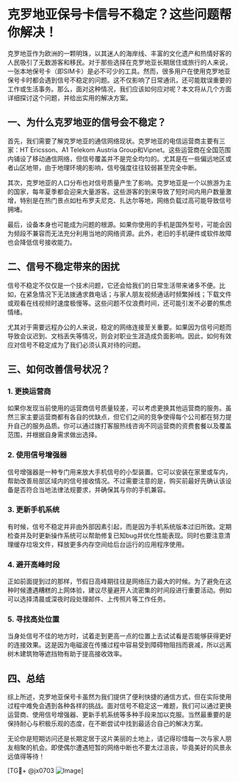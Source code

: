 # 克罗地亚保号卡信号不稳定？这些问题帮你解决！

克罗地亚作为欧洲的一颗明珠，以其迷人的海岸线、丰富的文化遗产和热情好客的人民吸引了无数游客和移民。对于那些选择在克罗地亚长期居住或旅行的人来说，一张本地保号卡（即SIM卡）是必不可少的工具。然而，很多用户在使用克罗地亚保号卡时都会遇到信号不稳定的问题。这不仅影响了日常通讯，还可能耽误重要的工作或生活事务。那么，面对这种情况，我们应该如何应对呢？本文将从几个方面详细探讨这个问题，并给出实用的解决方案。

## 一、为什么克罗地亚的信号会不稳定？

首先，我们需要了解克罗地亚的通信网络现状。克罗地亚的电信运营商主要有三家：HT Ericsson、A1 Telekom Austria Group和Vipnet。这些运营商在全国范围内铺设了移动通信网络，但信号覆盖并不是完全均匀的。尤其是在一些偏远地区或者山区地带，由于地理环境的影响，信号强度往往较弱甚至完全中断。

其次，克罗地亚的人口分布也对信号质量产生了影响。克罗地亚是一个以旅游为主的国家，每年夏季都会迎来大量游客。这些游客的到来导致了短时间内用户数量激增，特别是在热门景点如杜布罗夫尼克、扎达尔等地，网络负载过高可能导致信号拥堵。

最后，设备本身也可能成为问题的根源。如果你使用的手机是国外型号，可能会因为频段不兼容而无法充分利用当地的网络资源。此外，老旧的手机硬件或软件故障也会降低信号接收能力。

## 二、信号不稳定带来的困扰

信号不稳定不仅仅是一个技术问题，它还会给我们的日常生活带来诸多不便。比如，在紧急情况下无法拨通求救电话；与家人朋友视频通话时频繁掉线；下载文件或观看在线视频时速度极慢等。这些问题不仅浪费时间，还可能引发不必要的焦虑情绪。

尤其对于需要远程办公的人来说，稳定的网络连接至关重要。如果因为信号问题而导致会议迟到、文档丢失等情况，则会对职业生涯造成负面影响。因此，如何有效应对信号不稳定成为了我们必须认真对待的问题。

## 三、如何改善信号状况？

### 1. 更换运营商

如果你发现当前使用的运营商信号质量较差，可以考虑更换其他运营商的服务。虽然三家主要运营商都有各自的优缺点，但它们之间的竞争使得每个公司都在努力提升自己的服务品质。你可以通过拨打客服热线咨询不同运营商的资费套餐以及覆盖范围，并根据自身需求做出选择。

### 2. 使用信号增强器

信号增强器是一种专门用来放大手机信号的小型装置。它可以安装在家里或车内，帮助改善局部区域内的信号接收情况。不过需要注意的是，购买前最好先确认该设备是否符合当地法律法规要求，并确保其与你的手机兼容。

### 3. 更新手机系统

有时候，信号不稳定并非由外部因素引起，而是因为手机系统版本过旧所致。定期检查并及时更新操作系统可以帮助修复已知bug并优化性能表现。同时也要注意清理缓存垃圾文件，释放更多内存空间给后台运行的应用程序使用。

### 4. 避开高峰时段

正如前面提到过的那样，节假日高峰期往往是网络压力最大的时候。为了避免在这种时候遭遇糟糕的上网体验，建议尽量避开人流密集的时间段进行重要活动。例如可以选择清晨或深夜时段处理邮件、上传照片等工作任务。

### 5. 寻找高处位置

当身处信号不佳的地方时，试着走到更高一点的位置上去试试看是否能够获得更好的连接效果。这是因为电磁波在传播过程中容易受到障碍物阻挡而衰减，所以远离树木建筑物等遮挡物有助于提高接收效率。

## 四、总结

综上所述，克罗地亚保号卡虽然为我们提供了便利快捷的通信方式，但在实际使用过程中难免会遇到各种各样的挑战。面对信号不稳定这一难题，我们可以通过更换运营商、使用信号增强器、更新手机系统等多种手段来加以克服。当然最重要的是保持耐心与积极乐观的态度，在不断尝试中找到最适合自己的解决方案。

无论你是短期访问还是长期定居于这片美丽的土地上，请记得珍惜每一次与家人朋友相聚的机会。即使偶尔遭遇短暂的网络中断也不要太过沮丧，毕竟美好的风景永远值得等待！

[TG💪+ @jx0703 ![Image](https://github.com/user-attachments/assets/dbca1d08-cadb-493c-b0ec-ad6f7a83f270)]